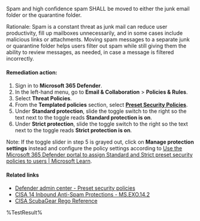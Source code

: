 Spam and high confidence spam SHALL be moved to either the junk email folder or the quarantine folder.

Rationale: Spam is a constant threat as junk mail can reduce user productivity, fill up mailboxes unnecessarily, and in some cases include malicious links or attachments. Moving spam messages to a separate junk or quarantine folder helps users filter out spam while still giving them the ability to review messages, as needed, in case a message is filtered incorrectly.

#### Remediation action:

1. Sign in to **Microsoft 365 Defender**.
2. In the left-hand menu, go to **Email & Collaboration** > **Policies & Rules**.
3. Select **Threat Policies**.
4. From the **Templated policies** section, select [**Preset Security Policies**](https://security.microsoft.com/presetSecurityPolicies).
5. Under **Standard protection**, slide the toggle switch to the right so the text next to the toggle reads **Standard protection is on**.
6. Under **Strict protection**, slide the toggle switch to the right so the text next to the toggle reads **Strict protection is on**.

Note: If the toggle slider in step 5 is grayed out, click on **Manage protection settings** instead and configure the policy settings according to [Use the Microsoft 365 Defender portal to assign Standard and Strict preset security policies to users | Microsoft Learn](https://learn.microsoft.com/en-us/microsoft-365/security/office-365-security/preset-security-policies?view=o365-worldwide#use-the-microsoft-365-defender-portal-to-assign-standard-and-strict-preset-security-policies-to-users).

#### Related links

* [Defender admin center - Preset security policies](https://security.microsoft.com/presetSecurityPolicies)
* [CISA 14 Inbound Anti-Spam Protections - MS.EXO.14.2](https://github.com/cisagov/ScubaGear/blob/main/PowerShell/ScubaGear/baselines/exo.md#msexo142v1)
* [CISA ScubaGear Rego Reference](https://github.com/cisagov/ScubaGear/blob/main/PowerShell/ScubaGear/Rego/EXOConfig.rego#L768)

<!--- Results --->
%TestResult%